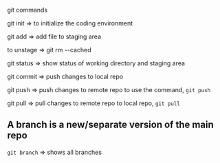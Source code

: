 git commands

git init => to initialize the coding environment

git add => add file to staging area

to unstage => git rm --cached <file>

git status => show status of working directory and staging area

git commit => push changes to local repo

git push => push changes to remote repo
to use the command, `git push`

git pull => pull changes to remote repo
to local repo, `git pull`

<!-- Branching -->
## A branch is a new/separate version of the main repo
`git branch` => shows all branches